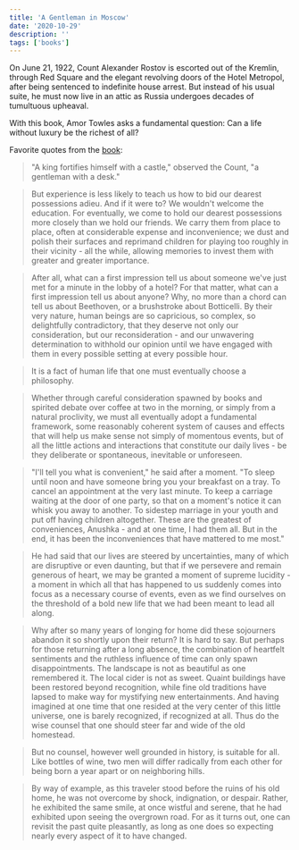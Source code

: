 ```yaml
---
title: 'A Gentleman in Moscow'
date: '2020-10-29'
description: ''
tags: ['books']
---
```


On June 21, 1922, Count Alexander Rostov is escorted out of the Kremlin, through Red Square and the elegant revolving doors of the Hotel Metropol, after being sentenced to indefinite house arrest. But instead of his usual suite, he must now live in an attic as Russia undergoes decades of tumultuous upheaval.

With this book, Amor Towles asks a fundamental question: Can a life without luxury be the richest of all?

Favorite quotes from the [book](https://amzn.eu/dhT9aSn):

> "A king fortifies himself with a castle," observed the Count, "a gentleman with a desk."

> But experience is less likely to teach us how to bid our dearest possessions adieu. And if it were to? We wouldn't welcome the education. For eventually, we come to hold our dearest possessions more closely than we hold our friends. We carry them from place to place, often at considerable expense and inconvenience; we dust and polish their surfaces and reprimand children for playing too roughly in their vicinity - all the while, allowing memories to invest them with greater and greater importance.

> After all, what can a first impression tell us about someone we've just met for a minute in the lobby of a hotel? For that matter, what can a first impression tell us about anyone? Why, no more than a chord can tell us about Beethoven, or a brushstroke about Botticelli. By their very nature, human beings are so capricious, so complex, so delightfully contradictory, that they deserve not only our consideration, but our reconsideration - and our unwavering determination to withhold our opinion until we have engaged with them in every possible setting at every possible hour.

> It is a fact of human life that one must eventually choose a philosophy.

> Whether through careful consideration spawned by books and spirited debate over coffee at two in the morning, or simply from a natural proclivity, we must all eventually adopt a fundamental framework, some reasonably coherent system of causes and effects that will help us make sense not simply of momentous events, but of all the little actions and interactions that constitute our daily lives - be they deliberate or spontaneous, inevitable or unforeseen.

> "I'll tell you what is convenient," he said after a moment. "To sleep until noon and have someone bring you your breakfast on a tray. To cancel an appointment at the very last minute. To keep a carriage waiting at the door of one party, so that on a moment's notice it can whisk you away to another. To sidestep marriage in your youth and put off having children altogether. These are the greatest of conveniences, Anushka - and at one time, I had them all. But in the end, it has been the inconveniences that have mattered to me most."

> He had said that our lives are steered by uncertainties, many of which are disruptive or even daunting, but that if we persevere and remain generous of heart, we may be granted a moment of supreme lucidity - a moment in which all that has happened to us suddenly comes into focus as a necessary course of events, even as we find ourselves on the threshold of a bold new life that we had been meant to lead all along.

> Why after so many years of longing for home did these sojourners abandon it so shortly upon their return? It is hard to say. But perhaps for those returning after a long absence, the combination of heartfelt sentiments and the ruthless influence of time can only spawn disappointments. The landscape is not as beautiful as one remembered it. The local cider is not as sweet. Quaint buildings have been restored beyond recognition, while fine old traditions have lapsed to make way for mystifying new entertainments. And having imagined at one time that one resided at the very center of this little universe, one is barely recognized, if recognized at all. Thus do the wise counsel that one should steer far and wide of the old homestead.

> But no counsel, however well grounded in history, is suitable for all. Like bottles of wine, two men will differ radically from each other for being born a year apart or on neighboring hills.

> By way of example, as this traveler stood before the ruins of his old home, he was not overcome by shock, indignation, or despair. Rather, he exhibited the same smile, at once wistful and serene, that he had exhibited upon seeing the overgrown road. For as it turns out, one can revisit the past quite pleasantly, as long as one does so expecting nearly every aspect of it to have changed.
